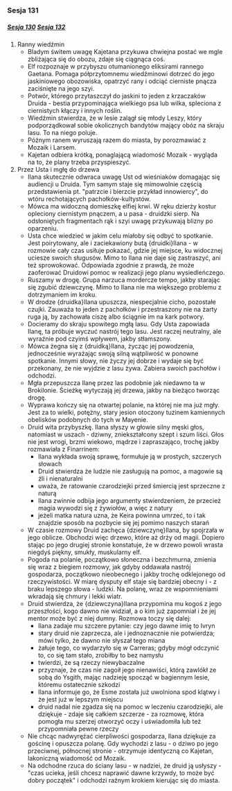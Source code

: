 ### Sesja 131
##### [Sesja 130](#sesja-130) [Sesja 132](#sesja-132)
1. Ranny wiedźmin
    - Bladym świtem uwagę Kajetana przykuwa chwiejna postać we mgle zbliżająca się do obozu, zdaje się ciągnąca coś.
    - Elf rozpoznaje w przybyszu otumanionego eliksirami rannego Gaetana. Pomaga półprzytomnemu wiedźminowi dotrzeć do jego jaskiniowego obozowiska, opatrzyć rany i odciąć cierniste pnącza zaciśnięte na jego szyi.
    - Potwór, którego przytaszczył do jaskini to jeden z krzaczaków Druida - bestia przypominająca wielkiego psa lub wilka, spleciona z ciernistych kłączy i innych roślin.
    - Wiedźmin stwierdza, że w lesie zalągł się młody Leszy, który podporządkował sobie okolicznych bandytów mający obóz na skraju lasu. To na niego poluje.
    - Późnym ranem wyruszają razem do miasta, by porozmawiać z Mozaik i Larsem.
    - Kajetan odbiera krótką, ponaglającą wiadomość Mozaik - wygląda na to, że plany trzeba przyspieszyć.
2. Przez Usta i mgłę do drzewa
    - Ilana skutecznie odwraca uwagę Ust od wieśniaków domagając się audiencji u Druida. Tym samym staje się mimowolnie częścią przedstawienia pt. "patrzcie i bierzcie przykład innowiercy", do wtóru rechotających pachołków-kultystów.
    - Mówca ma widoczną domieszkę elfiej krwi. W ręku dzierży kostur opleciony ciernistym pnączem, a u pasa - druidzki sierp. Na odsłoniętych fragmentach rąk i szyi uwagę przykuwają blizny po oparzeniu.
    - Usta chce wiedzieć w jakim celu miałoby się odbyć to spotkanie. Jest poirytowany, ale i zaciekawiony butą {druidki}Ilana - w rozmowie cały czas usiłuje pokazać, gdzie jej miejsce, ku widocznej uciesze swoich sługusów. Mimo to Ilana nie daje się zastraszyć, ani też sprowokować. Odpowiada zgodnie z prawdą, że może zaoferować Druidowi pomoc w realizacji jego planu wysiedleńczego.
    - Ruszamy w drogę. Grupa narzuca mordercze tempo, jakby starając się zgubić dziewczynę. Mimo to Ilana nie ma większego problemu z dotrzymaniem im kroku.
    - W drodze {druidka}Ilana upuszcza, niespecjalnie cicho, pozostałe czujki. Zauważa to jeden z pachołków i przestraszony nie na żarty ruga ją, by zachowała ciszę albo ściągnie im na kark potwory.
    - Docieramy do skraju spowitego mgłą lasu. Gdy Usta zapowiada Ilanę, ta próbuje wyczuć nastrój tego lasu. Jest raczej neutralny, ale wyraźnie pod czyimś wpływem, jakby stłamszony.
    - Mówca żegna się z {druidką}Ilana, życząc jej powodzenia, jednocześnie wyrażając swoją silną wątpliwość w ponowne spotkanie. Innymi słowy, nie życzy jej dobrze i wydaje się być przekonany, że nie wyjdzie z lasu żywa. Zabiera swoich pachołów i odchodzi.
    - Mgła przepuszcza Ilanę przez las podobnie jak niedawno ta w Brokilonie. Ścieżkę wytyczają jej drzewa, jakby na bieżąco tworząc drogę.
    - Wyprawa kończy się na otwartej polanie, na której nie ma już mgły. Jest za to wielki, potężny, stary jesion otoczony tuzinem kamiennych obelisków podobnych do tych w Mayenie.
    - Druid wita przybyszkę. Ilana słyszy w głowie silny męski głos, natomiast w uszach - dziwny, zniekształcony szept i szum liści. Głos nie jest wrogi, brzmi wiekowo, mądrze i zapraszająco, trochę jakby rozmawiała z Finarrinem:
        - Ilana wykłada swoją sprawę, formułuje ją w prostych, szczerych słowach
        - Druid stwierdza że ludzie nie zasługują na pomoc, a magowie są źli i nienaturalni
        - uważa, że ratowanie czarodziejki przed śmiercią jest sprzeczne z naturą
        - Ilana zwinnie odbija jego argumenty stwierdzeniem, że przecież magia wywodzi się z żywiołów, a więc z natury
        - jeżeli matka natura uzna, że Keira powinna umrzeć, to i tak znajdzie sposób na pozbycie się jej pomimo naszych starań
    - W czasie rozmowy Druid zachęca {dziewczynę}Ilana, by spojrzała w jego oblicze. Obchodzi więc drzewo, które aż drży od magii. Dopiero stając po jego drugiej stronie konstatuje, że w drzewo powoli wrasta niegdyś piękny, smukły, muskularny elf.
    - Pogoda na polanie, początkowo słoneczna i bezchmurna, zmienia się wraz z biegiem rozmowy, jak gdyby oddawała nastrój gospodarza, początkowo nieobecnego i jakby trochę odklejonego od rzeczywistości. W miarę dysputy elf staje się bardziej obecny i - z braku lepszego słowa - ludzki. Na polanę, wraz ze wspomnieniami wkradają się chmury i lekki wiatr.
    - Druid stwierdza, że {dziewczyna}Ilana przypomina mu kogoś z jego przeszłości, kogo dawno nie widział, a o kim już zapomniał i że jej mentor może być z niej dumny. Rozmowa toczy się dalej:
        - Ilana zadaje mu szczere pytanie: czy jego dawne imię to Ivryn
        - stary druid nie zaprzecza, ale i jednoznacznie nie potwierdza; mówi tylko, że dawno nie słyszał tego miana
        - żałuje tego, co wydarzyło się w Carreras; gdyby mógł odczynić to, co się tam stało, zrobiłby to bez namysłu
        - twierdzi, że są rzeczy niewybaczalne
        - przyznaje, że czas nie zagoił jego nienawiści, którą zawlókł ze sobą do Ysgith, mając nadzieję spocząć w bagiennym lesie, któremu ostatecznie szkodzi
        - Ilana informuje go, że Esme została już uwolniona spod klątwy i że jest już w lepszym miejscu
        - druid nadal nie zgadza się na pomoc w leczeniu czarodziejki, ale dziękuje - zdaje się całkiem szczerze - za rozmowę, która pomogła mu szerzej otworzyć oczy i uświadomiła lub też przypomniała pewne rzeczy
    - Nie chcąc nadwyrężać cierpliwości gospodarza, Ilana dziękuje za gościnę i opuszcza polanę. Gdy wychodzi z lasu - o dziwo po jego przeciwnej, północnej stronie - otrzymuje identyczną co Kajetan, lakoniczną wiadomość od Mozaik.
    - Na odchodne rzuca do ściany lasu - w nadziei, że druid ją usłyszy - "czas ucieka, jeśli chcesz naprawić dawne krzywdy, to może być dobry początek" i odchodzi raźnym krokiem kierując się do miasta.